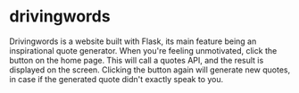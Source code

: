 # drivingwords

Drivingwords is a website built with Flask, its main feature being an inspirational quote generator. When you're feeling unmotivated, click the button on the home page. This will call a quotes API, and the result is displayed on the screen. Clicking the button again will generate new quotes, in case if the generated quote didn't exactly speak to you.
